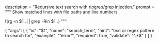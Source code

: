 description = "Recursive text search with ripgrep/grep injection."
prompt = """
Show matched lines with file paths and line numbers.


!{rg -n $1 . || grep -RIn $1 .}
"""

{
  "args": [
    {
      "id": "$1",
      "name": "search_term",
      "hint": "text or regex pattern to search for",
      "example": "'error'",
      "required": true,
      "validate": "^.*$"
    }
  ]
}
